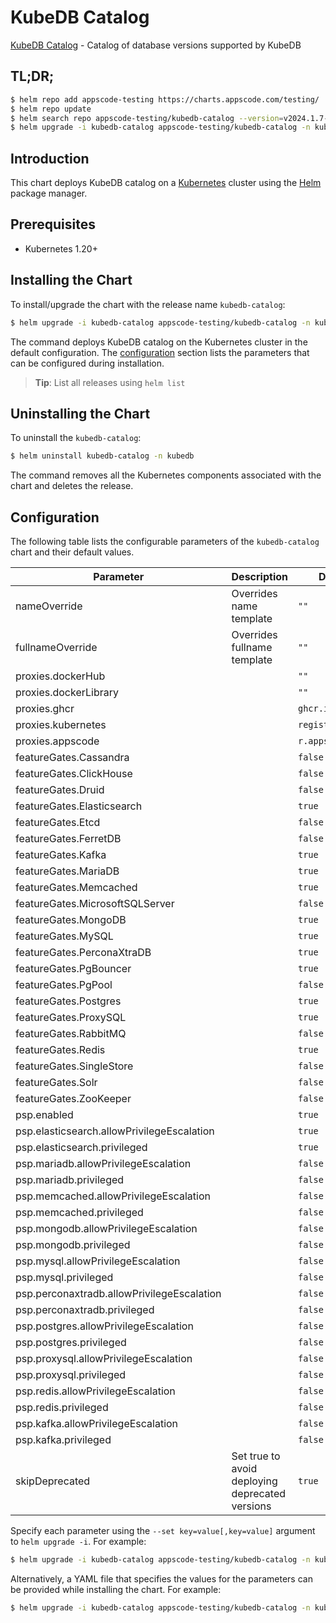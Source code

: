 # KubeDB Catalog

[KubeDB Catalog](https://github.com/kubedb) - Catalog of database versions supported by KubeDB

## TL;DR;

```bash
$ helm repo add appscode-testing https://charts.appscode.com/testing/
$ helm repo update
$ helm search repo appscode-testing/kubedb-catalog --version=v2024.1.7-beta.0
$ helm upgrade -i kubedb-catalog appscode-testing/kubedb-catalog -n kubedb --create-namespace --version=v2024.1.7-beta.0
```

## Introduction

This chart deploys KubeDB catalog on a [Kubernetes](http://kubernetes.io) cluster using the [Helm](https://helm.sh) package manager.

## Prerequisites

- Kubernetes 1.20+

## Installing the Chart

To install/upgrade the chart with the release name `kubedb-catalog`:

```bash
$ helm upgrade -i kubedb-catalog appscode-testing/kubedb-catalog -n kubedb --create-namespace --version=v2024.1.7-beta.0
```

The command deploys KubeDB catalog on the Kubernetes cluster in the default configuration. The [configuration](#configuration) section lists the parameters that can be configured during installation.

> **Tip**: List all releases using `helm list`

## Uninstalling the Chart

To uninstall the `kubedb-catalog`:

```bash
$ helm uninstall kubedb-catalog -n kubedb
```

The command removes all the Kubernetes components associated with the chart and deletes the release.

## Configuration

The following table lists the configurable parameters of the `kubedb-catalog` chart and their default values.

|                 Parameter                  |                   Description                   |           Default            |
|--------------------------------------------|-------------------------------------------------|------------------------------|
| nameOverride                               | Overrides name template                         | <code>""</code>              |
| fullnameOverride                           | Overrides fullname template                     | <code>""</code>              |
| proxies.dockerHub                          |                                                 | <code>""</code>              |
| proxies.dockerLibrary                      |                                                 | <code>""</code>              |
| proxies.ghcr                               |                                                 | <code>ghcr.io</code>         |
| proxies.kubernetes                         |                                                 | <code>registry.k8s.io</code> |
| proxies.appscode                           |                                                 | <code>r.appscode.com</code>  |
| featureGates.Cassandra                     |                                                 | <code>false</code>           |
| featureGates.ClickHouse                    |                                                 | <code>false</code>           |
| featureGates.Druid                         |                                                 | <code>false</code>           |
| featureGates.Elasticsearch                 |                                                 | <code>true</code>            |
| featureGates.Etcd                          |                                                 | <code>false</code>           |
| featureGates.FerretDB                      |                                                 | <code>false</code>           |
| featureGates.Kafka                         |                                                 | <code>true</code>            |
| featureGates.MariaDB                       |                                                 | <code>true</code>            |
| featureGates.Memcached                     |                                                 | <code>true</code>            |
| featureGates.MicrosoftSQLServer            |                                                 | <code>false</code>           |
| featureGates.MongoDB                       |                                                 | <code>true</code>            |
| featureGates.MySQL                         |                                                 | <code>true</code>            |
| featureGates.PerconaXtraDB                 |                                                 | <code>true</code>            |
| featureGates.PgBouncer                     |                                                 | <code>true</code>            |
| featureGates.PgPool                        |                                                 | <code>false</code>           |
| featureGates.Postgres                      |                                                 | <code>true</code>            |
| featureGates.ProxySQL                      |                                                 | <code>true</code>            |
| featureGates.RabbitMQ                      |                                                 | <code>false</code>           |
| featureGates.Redis                         |                                                 | <code>true</code>            |
| featureGates.SingleStore                   |                                                 | <code>false</code>           |
| featureGates.Solr                          |                                                 | <code>false</code>           |
| featureGates.ZooKeeper                     |                                                 | <code>false</code>           |
| psp.enabled                                |                                                 | <code>true</code>            |
| psp.elasticsearch.allowPrivilegeEscalation |                                                 | <code>true</code>            |
| psp.elasticsearch.privileged               |                                                 | <code>true</code>            |
| psp.mariadb.allowPrivilegeEscalation       |                                                 | <code>false</code>           |
| psp.mariadb.privileged                     |                                                 | <code>false</code>           |
| psp.memcached.allowPrivilegeEscalation     |                                                 | <code>false</code>           |
| psp.memcached.privileged                   |                                                 | <code>false</code>           |
| psp.mongodb.allowPrivilegeEscalation       |                                                 | <code>false</code>           |
| psp.mongodb.privileged                     |                                                 | <code>false</code>           |
| psp.mysql.allowPrivilegeEscalation         |                                                 | <code>false</code>           |
| psp.mysql.privileged                       |                                                 | <code>false</code>           |
| psp.perconaxtradb.allowPrivilegeEscalation |                                                 | <code>false</code>           |
| psp.perconaxtradb.privileged               |                                                 | <code>false</code>           |
| psp.postgres.allowPrivilegeEscalation      |                                                 | <code>false</code>           |
| psp.postgres.privileged                    |                                                 | <code>false</code>           |
| psp.proxysql.allowPrivilegeEscalation      |                                                 | <code>false</code>           |
| psp.proxysql.privileged                    |                                                 | <code>false</code>           |
| psp.redis.allowPrivilegeEscalation         |                                                 | <code>false</code>           |
| psp.redis.privileged                       |                                                 | <code>false</code>           |
| psp.kafka.allowPrivilegeEscalation         |                                                 | <code>false</code>           |
| psp.kafka.privileged                       |                                                 | <code>false</code>           |
| skipDeprecated                             | Set true to avoid deploying deprecated versions | <code>true</code>            |


Specify each parameter using the `--set key=value[,key=value]` argument to `helm upgrade -i`. For example:

```bash
$ helm upgrade -i kubedb-catalog appscode-testing/kubedb-catalog -n kubedb --create-namespace --version=v2024.1.7-beta.0 --set proxies.ghcr=ghcr.io
```

Alternatively, a YAML file that specifies the values for the parameters can be provided while
installing the chart. For example:

```bash
$ helm upgrade -i kubedb-catalog appscode-testing/kubedb-catalog -n kubedb --create-namespace --version=v2024.1.7-beta.0 --values values.yaml
```
